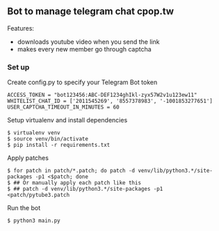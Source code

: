 ## Bot to manage telegram chat cpop.tw

Features:

* downloads youtube video when you send the link
* makes every new member go through captcha

### Set up

Create config.py to specify your Telegram Bot token

```
ACCESS_TOKEN = "bot123456:ABC-DEF1234ghIkl-zyx57W2v1u123ew11"
WHITELIST_CHAT_ID = ['2011545269', '8557378983', '-1001853277651']
USER_CAPTCHA_TIMEOUT_IN_MINUTES = 60
```

Setup virtualenv and install dependencies

```
$ virtualenv venv
$ source venv/bin/activate
$ pip install -r requirements.txt
```

Apply patches

```
$ for patch in patch/*.patch; do patch -d venv/lib/python3.*/site-packages -p1 <$patch; done
$ ## Or manually apply each patch like this
$ ## patch -d venv/lib/python3.*/site-packages -p1 <patch/pytube3.patch
```

Run the bot

`$ python3 main.py`
